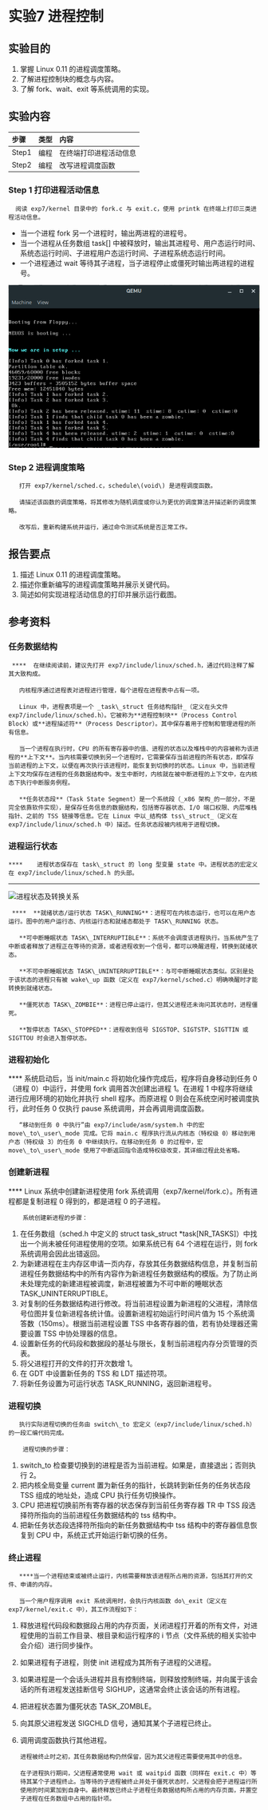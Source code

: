 # 实验7 进程控制

## 实验目的

1. 掌握 Linux 0.11 的进程调度策略。
2. 了解进程控制块的概念与内容。
3. 了解 fork、wait、exit 等系统调用的实现。

## 实验内容

| 步骤 | 类型 | 内容 |
| :--- | :--- | :--- |
| Step1 | 编程 | 在终端打印进程活动信息 |
| Step2 | 编程 | 改写进程调度函数 |

### Step 1 打印进程活动信息

      阅读 exp7/kernel 目录中的 fork.c 与 exit.c，使用 printk 在终端上打印三类进程活动信息。

* 当一个进程 fork 另一个进程时，输出两进程的进程号。
* 当一个进程从任务数组 task\[\] 中被释放时，输出其进程号、用户态运行时间、系统态运行时间、子进程用户态运行时间、子进程系统态运行时间。
* 一个进程通过 wait 等待其子进程，当子进程停止或僵死时输出两进程的进程号。

![&#x56FE; 7-1 Step 2 &#x793A;&#x4F8B;](.gitbook/assets/image%20%284%29.png)

### Step 2 进程调度策略

       打开 exp7/kernel/sched.c，schedule\(void\) 是进程调度函数。

       请描述该函数的调度策略，将其修改为随机调度或你认为更优的调度算法并描述新的调度策略。

       改写后，重新构建系统并运行，通过命令测试系统是否正常工作。

## 报告要点

1. 描述 Linux 0.11 的进程调度策略。
2. 描述你重新编写的进程调度策略并展示关键代码。
3. 简述如何实现进程活动信息的打印并展示运行截图。

## 参考资料

### **任务数据结构**

     ****  在继续阅读前，建议先打开 exp7/include/linux/sched.h，通过代码注释了解其大致构成。

       内核程序通过进程表对进程进行管理，每个进程在进程表中占有一项。

       Linux 中，进程表项是一个 _task\_struct 任务结构指针_（定义在头文件 exp7/include/linux/sched.h）。它被称为**进程控制块**（Process Control Block）或**进程描述符**（Process Descriptor）。其中保存着用于控制和管理进程的所有信息。

       当一个进程在执行时，CPU 的所有寄存器中的值、进程的状态以及堆栈中的内容被称为该进程的**上下文**。当内核需要切换到另一个进程时，它需要保存当前进程的所有状态，即保存当前进程的上下文，以便在再次执行该进程时，能恢复到切换时的状态。Linux 中，当前进程上下文均保存在进程的任务数据结构中。发生中断时，内核就在被中断进程的上下文中，在内核态下执行中断服务例程。       

       **任务状态段**（Task State Segment）是一个系统段（_x86 架构_的一部分，不是完全依靠软件实现），是保存任务信息的数据结构，包括寄存器状态、I/O 端口权限、内层堆栈指针、之前的 TSS 链接等信息。它在 Linux 中以_结构体 tss\_struct_（定义在 exp7/include/linux/sched.h 中）描述。任务状态段被内核用于进程切换。

### 进程运行状态

    ****    进程状态保存在 task\_struct 的 long 型变量 state 中。进程状态的宏定义在 exp7/include/linux/sched.h 的头部。  
****

![&#x8FDB;&#x7A0B;&#x72B6;&#x6001;&#x53CA;&#x8F6C;&#x6362;&#x5173;&#x7CFB;](https://lh5.googleusercontent.com/HoBypr0STGjDmU9E29AQVj6snCUg1bvaXCuBowO47P8rKHhbiywGs10EOLIPWNxdDCnNqAZXh3fmeuZf5m79LWUa1s63TLKZb8AUsgvGtKh30ly0guSd5iK2VZUcgs8lpGiDIr1w)

     ****  **就绪状态/运行状态 TASK\_RUNNING**：进程可在内核态运行，也可以在用户态运行。图中的用户运行态、内核运行态和就绪态都处于 TASK\_RUNNING 状态。

       **可中断睡眠状态 TASK\_INTERRUPTIBLE**：系统不会调度该进程执行。当系统产生了中断或者释放了进程正在等待的资源，或者进程收到一个信号，都可以唤醒进程，转换到就绪状态。

       **不可中断睡眠状态 TASK\_UNINTERRUPTIBLE**：与可中断睡眠状态类似。区别是处于该状态的进程只有被 wake\_up 函数（定义在 exp7/kernel/sched.c）明确唤醒时才能转换到就绪状态。

       **僵死状态 TASK\_ZOMBIE**：进程已停止运行，但其父进程还未询问其状态时，进程僵死。

       **暂停状态 TASK\_STOPPED**：进程收到信号 SIGSTOP、SIGTSTP、SIGTTIN 或 SIGTTOU 时会进入暂停状态。

### **进程初始化**

   ****    系统启动后，当 init/main.c 将初始化操作完成后，程序将自身移动到任务 0 （进程 0）中运行，并使用 fork 调用首次创建出进程 1。在进程 1 中程序将继续进行应用环境的初始化并执行 shell 程序。而原进程 0 则会在系统空闲时被调度执行，此时任务 0 仅执行 pause 系统调用，并会再调用调度函数。

       “移动到任务 0 中执行”由 exp7/include/asm/system.h 中的宏 move\_to\_user\_mode 完成。它将 main.c 程序执行流从内核态（特权级 0）移动到用户态（特权级 3）的任务 0 中继续执行。在移动到任务 0 的过程中，宏 move\_to\_user\_mode 使用了中断返回指令造成特权级改变，其详细过程此处省略。

### **创建新进程**

 ****       Linux 系统中创建新进程使用 fork 系统调用（exp7/kernel/fork.c）。所有进程都是复制进程 0 得到的，都是进程 0 的子进程。

        系统创建新进程的步骤：

1. 在任务数组（sched.h 中定义的 struct task\_struct \*task\[NR\_TASKS\]）中找出一个尚未被任何进程使用的空项。如果系统已有 64 个进程在运行，则 fork 系统调用会因此出错返回。
2. 为新建进程在主内存区申请一页内存，存放其任务数据结构信息，并复制当前进程任务数据结构中的所有内容作为新进程任务数据结构的模版。为了防止尚未处理完成的新建进程被调度，新进程被置为不可中断的睡眠状态 TASK\_UNINTERRUPTIBLE。
3. 对复制的任务数据结构进行修改。将当前进程设置为新进程的父进程，清除信号位图并复位新进程各统计值。设置新进程初始运行时间片值为 15 个系统滴答数（150ms）。根据当前进程设置 TSS 中各寄存器的值，若有协处理器还需要设置 TSS 中协处理器的信息。
4. 设置新任务的代码段和数据段的基址与限长，复制当前进程内存分页管理的页表。
5. 将父进程打开的文件的打开次数增 1。
6. 在 GDT 中设置新任务的 TSS 和 LDT 描述符项。
7. 将新任务设置为可运行状态 TASK\_RUNNING，返回新进程号。

### **进程切换**

       执行实际进程切换的任务由 switch\_to 宏定义（exp7/include/linux/sched.h）的一段汇编代码完成。

        进程切换的步骤：

1. switch\_to 检查要切换到的进程是否为当前进程。如果是，直接退出；否则执行 2。
2. 把内核全局变量 current 置为新任务的指针，长跳转到新任务的任务状态段 TSS 组成的地址处，造成 CPU 执行任务切换操作。
3. CPU 把进程切换前所有寄存器的状态保存到当前任务寄存器 TR 中 TSS 段选择符所指向的当前进程任务数据结构的 tss 结构中。
4. 把新任务状态段选择符所指向的新任务数据结构中 tss 结构中的寄存器信息恢复到 CPU 中，系统正式开始运行新切换的任务。

### 终止进程

       ****当一个进程结束或被终止运行，内核需要释放该进程所占用的资源，包括其打开的文件、申请的内存。

       当一个用户程序调用 exit 系统调用时，会执行内核函数 do\_exit（定义在 exp7/kernel/exit.c 中），其工作流程如下：

1. 释放进程代码段和数据段占用的内存页面，关闭进程打开着的所有文件，对进程使用的当前工作目录、根目录和运行程序的 i 节点（文件系统的相关实验中会介绍）进行同步操作。
2. 如果进程有子进程，则使 init 进程成为其所有子进程的父进程。
3. 如果进程是一个会话头进程并且有控制终端，则释放控制终端，并向属于该会话的所有进程发送挂断信号 SIGHUP，这通常会终止该会话的所有进程。
4. 把进程状态置为僵死状态 TASK\_ZOMBLE。
5. 向其原父进程发送 SIGCHLD 信号，通知其某个子进程已终止。
6. 调用调度函数执行其他进程。

       进程被终止时之初，其任务数据结构仍然保留，因为其父进程还需要使用其中的信息。

       在子进程执行期间，父进程通常使用 wait 或 waitpid 函数（同样在 exit.c 中）等待其某个子进程终止。当等待的子进程被终止并处于僵死状态时，父进程会把子进程运行所使用的时间累加到自身中。最终释放已终止子进程任务数据结构所占用的内存页面，并置空子进程在任务数组中占用的指针项。

